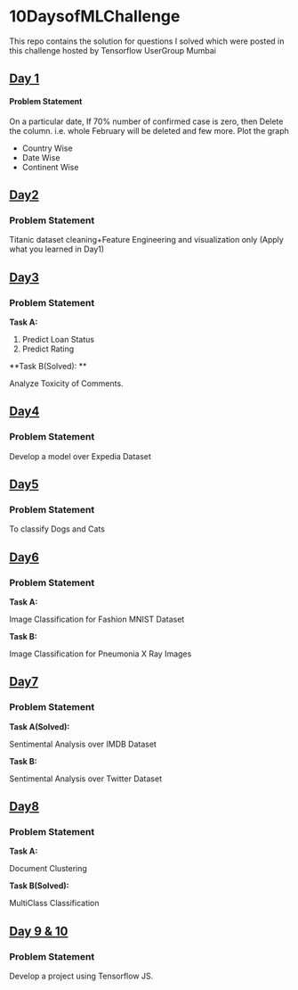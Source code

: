 # 10DaysofMLChallenge
This repo contains the solution for questions I solved which were posted in this challenge hosted by Tensorflow UserGroup Mumbai

## [Day 1](Day1/)

#### Problem Statement
On a particular date, If 70% number of confirmed case is zero, then Delete the column. i.e. whole February will be deleted and few more. Plot the graph
* Country Wise
* Date Wise
* Continent Wise

## [Day2](Day2/)

### Problem Statement

Titanic dataset cleaning+Feature Engineering and visualization only (Apply what you learned in Day1) 

## [Day3](Day3/)

### Problem Statement

**Task A:**

1. Predict Loan Status
2. Predict Rating

**Task B(Solved): **

Analyze Toxicity of Comments.

## [Day4](Day4/)

### Problem Statement

Develop a model over Expedia Dataset

## [Day5](Day5/)

### Problem Statement

To classify Dogs and Cats

## [Day6](Day6/)

### Problem Statement

**Task A:**

Image Classification for Fashion MNIST Dataset

**Task B:**

Image Classification for Pneumonia X Ray Images

## [Day7](Day7/)

### Problem Statement

**Task A(Solved):**

Sentimental Analysis over IMDB Dataset

**Task B:**

Sentimental Analysis over Twitter Dataset

## [Day8](Day8/)

### Problem Statement

**Task A:** 

Document Clustering

**Task B(Solved):**

MultiClass Classification

## [Day 9 & 10](Day9&10/)

### Problem Statement

Develop a project using Tensorflow JS.
